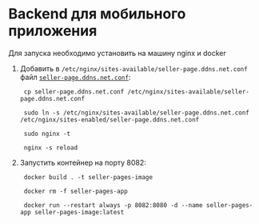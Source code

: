 # Backend для мобильного приложения

Для запуска необходимо установить на машину nginx и docker

1. Добавить в `/etc/nginx/sites-available/seller-page.ddns.net.conf` файл [`seller-page.ddns.net.conf`](seller-page.ddns.net.conf):
   ```shell
    cp seller-page.ddns.net.conf /etc/nginx/sites-available/seller-page.ddns.net.conf
    
    sudo ln -s /etc/nginx/sites-available/seller-page.ddns.net.conf /etc/nginx/sites-enabled/seller-page.ddns.net.conf
    
    sudo nginx -t
    
    nginx -s reload
   ```

2. Запустить контейнер на порту 8082:
   ```shell
    docker build . -t seller-pages-image
    
    docker rm -f seller-pages-app 
   
    docker run --restart always -p 8082:8080 -d --name seller-pages-app seller-pages-image:latest
   ```